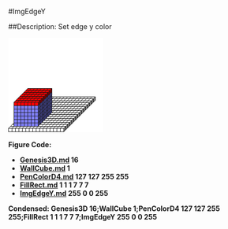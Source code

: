 #ImgEdgeY

##Description: Set edge y color <r> <g> <b> <a>

![](ImgEdgeY.png)

Figure Code:
- [Genesis3D.md](Genesis3D) 16
- [WallCube.md](WallCube) 1
- [PenColorD4.md](PenColorD4) 127 127 255 255
- [FillRect.md](FillRect) 1 1 1 7 7 7
- [ImgEdgeY.md](ImgEdgeY) 255 0 0 255

Condensed: Genesis3D 16;WallCube 1;PenColorD4 127 127 255 255;FillRect 1 1 1 7 7 7;ImgEdgeY 255 0 0 255

